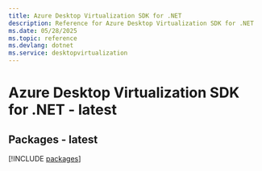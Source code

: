 ```yaml
---
title: Azure Desktop Virtualization SDK for .NET
description: Reference for Azure Desktop Virtualization SDK for .NET
ms.date: 05/28/2025
ms.topic: reference
ms.devlang: dotnet
ms.service: desktopvirtualization
---
```

# Azure Desktop Virtualization SDK for .NET - latest
## Packages - latest
[!INCLUDE [packages](desktop-virtualization-index.md)]